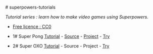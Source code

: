 #   s u p e r p o w e r s - t u t o r i a l s *Tutorial series : learn how to make video games using Superpowers.** [Free licence : CC0][1]*   1# S u p e r   P o n g  [Tutorial](1SuperPong) - [Source][2] - [Project][3] - [Try][4]* 2# Super OXO [Tutorial](2SuperOXO) - Source - Project - [Try][5][1]: https://creativecommons.org/publicdomain/zero/1.0/[2]: https://github.com/mseyne/superpowers-sources/tree/master/1SuperPong[3]: https://github.com/mseyne/superpowers-projects/tree/master/1SuperPong[4]: http://mseyne.itch.io/pong[5]: http://mseyne.itch.io/oxo
